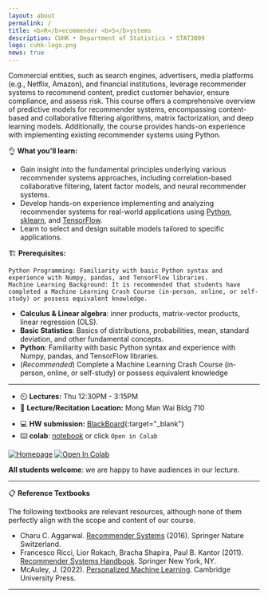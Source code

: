 ```yaml
---
layout: about
permalink: /
title: <b>R</b>ecommender <b>S</b>ystems
description: CUHK • Department of Statistics • STAT3009
logo: cuhk-logo.png
news: true
---
```


Commercial entities, such as search engines, advertisers, media platforms (e.g., Netflix, Amazon), and financial institutions, leverage recommender systems to recommend content, predict customer behavior, ensure compliance, and assess risk. This course offers a comprehensive overview of predictive models for recommender systems, encompassing content-based and collaborative filtering algorithms, matrix factorization, and deep learning models. Additionally, the course provides hands-on experience with implementing existing recommender systems using Python.

👌 **What you'll learn:**

- Gain insight into the fundamental principles underlying various recommender systems approaches, including correlation-based collaborative filtering, latent factor models, and neural recommender systems.
- Develop hands-on experience implementing and analyzing recommender systems for real-world applications using [Python](https://www.python.org/), [sklearn](https://scikit-learn.org/stable/), and [TensorFlow](https://www.tensorflow.org/).
- Learn to select and design suitable models tailored to specific applications.

🏗️ **Prerequisites:**


    Python Programming: Familiarity with basic Python syntax and experience with Numpy, pandas, and TensorFlow libraries.
    Machine Learning Background: It is recommended that students have completed a Machine Learning Crash Course (in-person, online, or self-study) or possess equivalent knowledge.


- **Calculus & Linear algebra**: inner products, matrix-vector products, linear regression (OLS).
- **Basic Statistics**: Basics of distributions, probabilities, mean, standard deviation, and other fundamental concepts.
- **Python**: Familiarity with basic Python syntax and experience with Numpy, pandas, and TensorFlow libraries.
- (*Recommended*) Complete a Machine Learning Crash Course (in-person, online, or self-study) or possess equivalent knowledge

***

- ⏲️ **Lectures:** Thu 12:30PM - 3:15PM
- 🎒 **Lecture/Recitation Location:** Mong Man Wai Bldg 710
<!-- - **Office Hours Location:** [Gates-Hillman Center 8228](https://goo.gl/maps/74vUj6uoaTTzYM937){:target="\_blank"} -->
<!-- - **Discussion:** [Piazza](https://piazza.com){:target="\_blank"} -->
- 💻 **HW submission:** [BlackBoard](https://blackboard.cuhk.edu.hk/){:target="\_blank"}
- ⌨️ **colab**: [notebook](https://colab.research.google.com/drive/1zDZdebMX_v-3H57Ar4_b8qkyKRs7cEqX?usp=sharing) or click `Open in Colab`

[![Homepage](https://img.shields.io/badge/CUHK-STAT1013-blueviolet)](https://www.bendai.org/CUHK-STAT1013/) 
[![Open In Colab](https://colab.research.google.com/assets/colab-badge.svg)](https://colab.research.google.com/drive/16ZYCw19wTsPZt_tE05FEU1fTvQiOHcSS?usp=sharing)

**All students welcome**: we are happy to have audiences in our lecture.

***

📋 **Reference Textbooks** 

The following textbooks are relevant resources, although none of them perfectly align with the scope and content of our course.

- Charu C. Aggarwal. [Recommender Systems](https://doi.org/10.1007/978-3-319-29659-3) (2016). Springer Nature Switzerland.
- Francesco Ricci, Lior Rokach, Bracha Shapira, Paul B. Kantor (2011). [Recommender Systems Handbook](https://doi.org/10.1007/978-0-387-85820-3). Springer New York, NY.
- McAuley, J. (2022). [Personalized Machine Learning](https://cseweb.ucsd.edu/~jmcauley/pml/). Cambridge University Press.

***